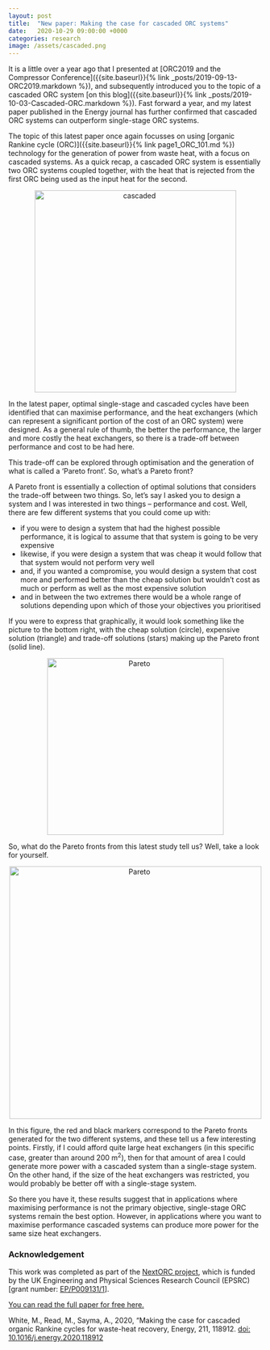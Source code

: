 ```yaml
---
layout: post
title:  "New paper: Making the case for cascaded ORC systems"
date:   2020-10-29 09:00:00 +0000
categories: research
image: /assets/cascaded.png
---
```

It is a little over a year ago that I presented at [ORC2019 and the Compressor Conference]({{site.baseurl}}{% link _posts/2019-09-13-ORC2019.markdown %}), and subsequently introduced you to the topic of a cascaded ORC system [on this blog]({{site.baseurl}}{% link _posts/2019-10-03-Cascaded-ORC.markdown %}). Fast forward a year, and my latest paper published in the Energy journal has further confirmed that cascaded ORC systems can outperform single-stage ORC systems.

The topic of this latest paper once again focusses on using [organic Rankine cycle (ORC)]({{site.baseurl}}{% link page1_ORC_101.md %}) technology for the generation of power from waste heat, with a focus on cascaded systems. As a quick recap, a cascaded ORC system is essentially two ORC systems coupled together, with the heat that is rejected from the first ORC being used as the input heat for the second.

<p></p>
<div style="text-align:center">
	<img src="{{site.baseurl}}/assets/cascaded.png" alt="cascaded" style="width:400px;" />
</div>
<p></p>

In the latest paper, optimal single-stage and cascaded cycles have been identified that can maximise performance, and the heat exchangers (which can represent a significant portion of the cost of an ORC system) were designed.  As a general rule of thumb, the better the performance, the larger and more costly the heat exchangers, so there is a trade-off between performance and cost to be had here.

This trade-off can be explored through optimisation and the generation of what is called a ‘Pareto front’. So, what’s a Pareto front?

A Pareto front is essentially a collection of optimal solutions that considers the trade-off between two things. So, let’s say I asked you to design a system and I was interested in two things – performance and cost. Well, there are few different systems that you could come up with:
* if you were to design a system that had the highest possible performance, it is logical to assume that that system is going to be very expensive
* likewise, if you were design a system that was cheap it would follow that that system would not perform very well
* and, if you wanted a compromise, you would design a system that cost more and performed better than the cheap solution but wouldn’t cost as much or perform as well as the most expensive solution
* and in between the two extremes there would be a whole range of solutions depending upon which of those your objectives you prioritised

If you were to express that graphically, it would look something like the picture to the bottom right, with the cheap solution (circle), expensive solution (triangle) and trade-off solutions (stars) making up the Pareto front (solid line).

<p></p>
<div style="text-align:center">
	<img src="{{site.baseurl}}/assets/Pareto_front.png" alt="Pareto" style="width:350px;" />
</div>
<p></p>

So, what do the Pareto fronts from this latest study tell us? Well, take a look for yourself.

<p></p>
<div style="text-align:center">
	<img src="{{site.baseurl}}/assets/Pareto_front.png" alt="Pareto" style="width:500px;" />
</div>
<p></p>

In this figure, the red and black markers correspond to the Pareto fronts generated for the two different systems, and these tell us a few interesting points. Firstly, if I could afford quite large heat exchangers (in this specific case, greater than around 200 m<sup>2</sup>), then for that amount of area I could generate more power with a cascaded system than a single-stage system. On the other hand, if the size of the heat exchangers was restricted, you would probably be better off with a single-stage system.

So there you have it, these results suggest that in applications where maximising performance is not the primary objective, single-stage ORC systems remain the best option. However, in applications where you want to maximise performance cascaded systems can produce more power for the same size heat exchangers.


### Acknowledgement
This work was completed as part of the [NextORC project](www.city.ac.uk/nextorc), which is funded by the UK Engineering and Physical Sciences Research Council (EPSRC) [grant number: [EP/P009131/1](https://gow.epsrc.ukri.org/NGBOViewGrant.aspx?GrantRef=EP/P009131/1)].

[You can read the full paper for free here.](https://doi.org/10.1016/j.energy.2020.118912)

White, M., Read, M., Sayma, A., 2020, “Making the case for cascaded organic Rankine cycles for waste-heat recovery, Energy, 211, 118912. [doi: 10.1016/j.energy.2020.118912](https://doi.org/10.1016/j.energy.2020.118912)